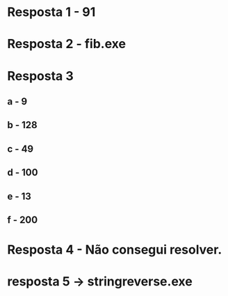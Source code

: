# Resposta 1 - 91

# Resposta 2 - fib.exe

# Resposta 3

## a - 9

## b - 128

## c - 49

## d - 100

## e - 13

## f - 200

# Resposta 4 - Não consegui resolver.

# resposta 5 -> stringreverse.exe
